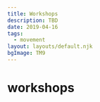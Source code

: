 ```yaml
---
title: Workshops
description: TBD
date: 2019-04-16
tags:
  - movement
layout: layouts/default.njk
bgImage: TM9
---
```


# workshops
